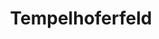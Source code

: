 ---
title: Tempelhoferfeld
category: paintings
series: berlin
year: 2017
image: tempelhofer-feld.jpg
size: 70cmx50cm
materials: oil on canvas
---